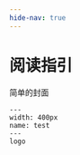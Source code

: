 ```yaml
---
hide-nav: true
---
```


# 阅读指引

简单的封面

```{figure} ./images/PartI/chap1/logo.png
---
width: 400px
name: test
---
logo
```